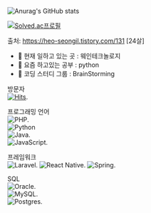 ![Anurag's GitHub stats](https://github-readme-stats.vercel.app/api?username=Zundal&&show_icons=true&theme=merko)  

[![Solved.ac프로필](http://mazassumnida.wtf/api/v2/generate_badge?boj=zeros003)](https://solved.ac/zeros003)



출처: https://heo-seongil.tistory.com/131 [24살]



- 🔭 현재 일하고 있는 곳 : 웨인테크놀로지
- 🌱 요즘 하고있는 공부 : python
- 👯 코딩 스터디 그룹 : BrainStorming

방문자  
[![Hits](https://hits.seeyoufarm.com/api/count/incr/badge.svg?url=https%3A%2F%2Fgithub.com%2Fgjbae1212%2Fhit-counter)](https://hits.seeyoufarm.com). 

프로그래밍 언어  
![PHP](https://img.shields.io/badge/php-%23777BB4.svg?style=for-the-badge&logo=php&logoColor=white).   
![Python](https://img.shields.io/badge/python-3670A0?style=for-the-badge&logo=python&logoColor=ffdd54)      
![Java](https://img.shields.io/badge/java-%23ED8B00.svg?style=for-the-badge&logo=java&logoColor=white).     
![JavaScript](https://img.shields.io/badge/javascript-%23323330.svg?style=for-the-badge&logo=javascript&logoColor=%23F7DF1E).   

프레임워크  
![Laravel](https://img.shields.io/badge/laravel-%23FF2D20.svg?style=for-the-badge&logo=laravel&logoColor=white). 
![React Native](https://img.shields.io/badge/react_native-%2320232a.svg?style=for-the-badge&logo=react&logoColor=%2361DAFB). 
![Spring](https://img.shields.io/badge/spring-%236DB33F.svg?style=for-the-badge&logo=spring&logoColor=white). 

SQL  
![Oracle](https://img.shields.io/badge/Oracle-F80000?style=for-the-badge&logo=oracle&logoColor=white).   
![MySQL](https://img.shields.io/badge/mysql-%2300f.svg?style=for-the-badge&logo=mysql&logoColor=white).   
![Postgres](https://img.shields.io/badge/postgres-%23316192.svg?style=for-the-badge&logo=postgresql&logoColor=white).   
<!--
**Zundal/Zundal** is a ✨ _special_ ✨ repository because its `README.md` (this file) appears on your GitHub profile.

Here are some ideas to get you started:

- 🔭 I’m currently working on ...
- 🌱 I’m currently learning ...
- 👯 I’m looking to collaborate on ...
- 🤔 I’m looking for help with ...
- 💬 Ask me about ...
- 📫 How to reach me: ...
- 😄 Pronouns: ...
- ⚡ Fun fact: ...
-->

